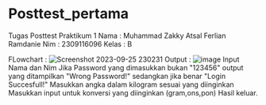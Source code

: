 # Posttest_pertama
Tugas Posttest Praktikum 1
Nama : Muhammad Zakky Atsal Ferlian Ramdanie
Nim  : 2309116096
Kelas  : B

FLowchart : ![Screenshot 2023-09-25 230231](https://github.com/zkyatsl/Posttest_pertama/assets/98721112/61da0a12-6d46-4195-893a-42159fb6f59e)
Output : ![image](https://github.com/zkyatsl/Posttest_pertama/assets/98721112/c520a2e1-9fd4-46c5-96e7-8393eb46fd4b)
Input Nama dan Nim
Jika Password yang dimasukkan bukan "123456" output yang ditampilkan "Wrong Password!" sedangkan jika benar "Login Succesfull!"
Masukkan angka dalam kilogram sesuai yang diinginkan
Masukkan input untuk konversi yang diinginkan (gram,ons,pon)
Hasil keluar.

